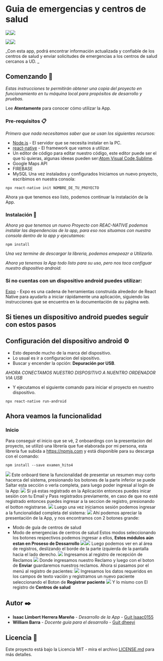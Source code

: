 # Guia de emergencias y centros de salud
![](assets/uno.jpg)![](assets/dos.jpg)

![](assets/tres.jpg)![](assets/cuatro.jpg)

_Con esta app, podrá encontrar información actualizada y confiable de los centros de salud y enviar solicitudes de emergencias a los centros de salud cercanos a UD. _

## Comenzando 🚀



_Estas instrucciones te permitirán obtener una copia del proyecto en funcionamiento en tu máquina local para propósitos de desarrollo y pruebas._

Lee **Atentamente** para conocer cómo utilizar la App.


### Pre-requisitos 📋

_Primero que nada necesitamos saber que se usan los siguientes recursos:_
* [Node.js](https://nodejs.org/es/download/) - El servidor que se necesita instalar en la PC.
* [react-native](https://www.npmjs.com/package/react-native) - El framework que vamos a utilizar.
* Un editor de código para editar nuestro código, este editor puede ser el que tú quieras, algunas ideeas pueden ser:[Atom](https://atom.io/),[Visual Code](https://code.visualstudio.com/download),[Sublime](https://www.sublimetext.com/3).
* Google Maps API
* FIREBASE
* MySQL
Una vez instalados y configurados Iniciamos un nuevo proyecto, escribimos en nuestra consola:
```
npx react-native init NOMBRE_DE_TU_PROYECTO
```
Ahora ya que tenemos eso listo, podemos continuar la instalación de la App.

### Instalación 🔧

_Ahora ya que tenemos un nuevo Proyecto con REAC-NATIVE podemos instalar las dependencias de la app, para eso nos situamos con nuestra consola dentro de la app y ejecutamos:_

```
npm install
```

_Una vez termine de descargar la libreria, podemos emepeazr a Utilizarla._



_Ahora ya tenemos la App todo listo para su uso, pero nos toca configuar nuestro dispositivo android:_

### Si no cuentas con un dispositivo android puedes utilizar:

[Expo](https://expo.io/) - Expo es una cadena de herramientas construida alrededor de React Native para ayudarlo a iniciar rápidamente una aplicación, siguiendo las instrucciones que se encuentra en la documentación de su página web.

## Si tienes un dispositivo android puedes seguir con estos pasos
## Configuración del dispositivo android ⚙️

* Esto depende mucho de la marca del dispositivo.
* Lo usual es ir a configuracion del sipositivo.
* Buscar y encender la opción: **Depuración por USB**.


_AHORA CONECTAMOS NUESTRO DISPOSITIVO A NUENTRO ORDENADOR VIA USB_

* Y ejecutamos el siguiente comando para iniciar el proyecto en nuestro dispositivo.
```
npx react-native run-android
```

## Ahora veamos la funcionalidad
### Inicio
Para conseguir el inicio que se vé, 2 onboardings con la presentacion del proyecto, se utilizó una librería que fue elaborada por mi persona, esta librería fue subida a https://npmjs.com y está disponible para su descarga con el comando:
```
npm install --save examen_hito4
```
![](assets/uno.jpg)
Este onboard tiene la funcionalidad de presentar un resumen muy corto hacerca del sistema, presionando los botones de la parte inferior se puede Saltar esta sección o verla completa, para luego poder ingresal al login de la App:
![](assets/dos.jpg)
Si yá estas registrado en la Aplicación entonces puedes inicar sesión con tu Email y Pass registrados previamente, en caso de que no esté registrado entonces puedes ingresar a la seccion de registro, presionando el botton registrarse.
![](assets/cinco.jpg)
Luego una vez iniciamos sesión podemos ingresar a la funcionalidad completa del sistema:
![](assets/tres.jpg)
Ahí podemos apreciar la presentación de la App, y nos encontramos con 2 botones grande:
* Modo de guía de centros de salud
* Modo de emergencias de centros de salud
Estos modos seleccionando los botones respectivos podemos ingresar a ellos, **Estos módulos aún estan en Proseso de Dessarrollo**
![](assets/seis.jpg)![](assets/siete.jpg)
Luego podemos ver en al área de registros, deslizando el borde de la parte izquierda de la pantalla hacia el lado derecho.
![](assets/dies.jpg)
Ingresamos al registro de  recepción de Reclamos
![](assets/nueve.jpg)
Donde ingresamos nuestro Reclamo y luego con el boton de **Enviar** guardaremos nuestros reclamos.
Ahora si pasamos por el menú al registro de pacientes:
![](assets/ocho.jpg)
Ingresamos los datos requeridos en los campos de texto vación y registramos un nuevo paciente seleccionando el Boton de **Registrar paciente**
![](assets/cuatro.jpg)
Y lo mismo con El registro de **Centros de salud**
## Autor ✒️

* **Isaac Limbert Herrera Mareño** - *Desarrollo de la App* - [Guit Isaac0155](https://github.com/Isaac0155)
* **William Barra** - *Docente guía para el desarrollo* - [Guit dheeyi](https://github.com/dheeyi)

## Licencia 📄

Este proyecto está bajo la Licencia MIT - mira el archivo [LICENSE.md](LICENSE.md) para más detalles.
